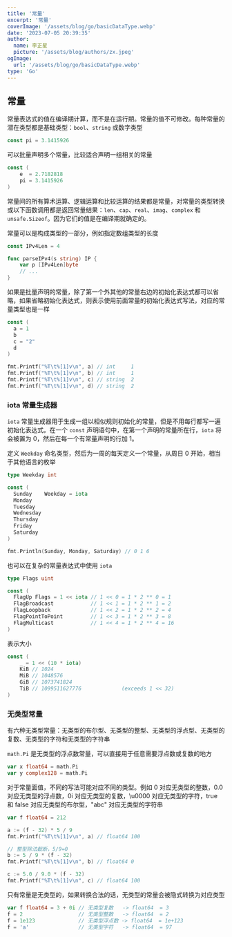 ```yaml
---
title: '常量'
excerpt: '常量'
coverImage: '/assets/blog/go/basicDataType.webp'
date: '2023-07-05 20:39:35'
author:
  name: 李正星
  picture: '/assets/blog/authors/zx.jpeg'
ogImage:
  url: '/assets/blog/go/basicDataType.webp'
type: 'Go'
---
```


## 常量

常量表达式的值在编译期计算，而不是在运行期。常量的值不可修改。每种常量的潜在类型都是基础类型：`bool`、`string` 或数字类型

```go
const pi = 3.1415926
```

可以批量声明多个常量，比较适合声明一组相关的常量

```go
const (
    e  = 2.7182818
    pi = 3.1415926
)
```

常量间的所有算术运算、逻辑运算和比较运算的结果都是常量，对常量的类型转换或以下函数调用都是返回常量结果：`len`、`cap`、`real`、`imag`、`complex` 和 `unsafe.Sizeof`。因为它们的值是在编译期就确定的。

常量可以是构成类型的一部分，例如指定数组类型的长度

```go
const IPv4Len = 4

func parseIPv4(s string) IP {
    var p [IPv4Len]byte
    // ...
}
```

如果是批量声明的常量，除了第一个外其他的常量右边的初始化表达式都可以省略，如果省略初始化表达式，则表示使用前面常量的初始化表达式写法，对应的常量类型也是一样

```go
const (
  a = 1
  b
  c = "2"
  d
)

fmt.Printf("%T\t%[1]v\n", a) // int     1
fmt.Printf("%T\t%[1]v\n", b) // int     1
fmt.Printf("%T\t%[1]v\n", c) // string  2
fmt.Printf("%T\t%[1]v\n", d) // string  2
```

### iota 常量生成器

`iota` 常量生成器用于生成一组以相似规则初始化的常量，但是不用每行都写一遍初始化表达式。在一个 `const` 声明语句中，在第一个声明的常量所在行，`iota` 将会被置为 0，然后在每一个有常量声明的行加 1。

定义 `Weekday` 命名类型，然后为一周的每天定义一个常量，从周日 0 开始，相当于其他语言的枚举

```go
type Weekday int

const (
  Sunday    Weekday = iota
  Monday    
  Tuesday   
  Wednesday
  Thursday  
  Friday    
  Saturday  
)

fmt.Println(Sunday, Monday, Saturday) // 0 1 6
```

也可以在复杂的常量表达式中使用 `iota`

```go
type Flags uint

const (
  FlagUp Flags = 1 << iota // 1 << 0 = 1 * 2 ** 0 = 1
  FlagBroadcast            // 1 << 1 = 1 * 2 ** 1 = 2
  FlagLoopback             // 1 << 2 = 1 * 2 ** 2 = 4
  FlagPointToPoint         // 1 << 3 = 1 * 2 ** 3 = 8
  FlagMulticast            // 1 << 4 = 1 * 2 ** 4 = 16
)
```

表示大小

```go
const (
    _ = 1 << (10 * iota)
    KiB // 1024
    MiB // 1048576
    GiB // 1073741824
    TiB // 1099511627776             (exceeds 1 << 32)
)
```

### 无类型常量

有六种无类型常量：无类型的布尔型、无类型的整型、无类型的浮点型、无类型的复数、无类型的字符和无类型的字符串

`math.Pi` 是无类型的浮点数常量，可以直接用于任意需要浮点数或复数的地方

```go
var x float64 = math.Pi
var y complex128 = math.Pi
```

对于常量面值，不同的写法可能对应不同的类型。例如 0 对应无类型的整数，0.0 对应无类型的浮点数，0i 对应无类型的复数，\u0000 对应无类型的字符，true 和 false 对应无类型的布尔型，"abc" 对应无类型的字符串

```go
var f float64 = 212

a := (f - 32) * 5 / 9
fmt.Printf("%T\t%[1]v\n", a) // float64 100

// 整型除法截断，5/9=0
b := 5 / 9 * (f - 32)
fmt.Printf("%T\t%[1]v\n", b) // float64 0

c := 5.0 / 9.0 * (f - 32)
fmt.Printf("%T\t%[1]v\n", c) // float64 100
```

只有常量是无类型的，如果转换合法的话，无类型的常量会被隐式转换为对应类型

```go
var f float64 = 3 + 0i // 无类型复数   -> float64  = 3
f = 2                  // 无类型整数   -> float64  = 2
f = 1e123              // 无类型浮点数 -> float64  = 1e+123
f = 'a'                // 无类型字符   -> float64  = 97
```